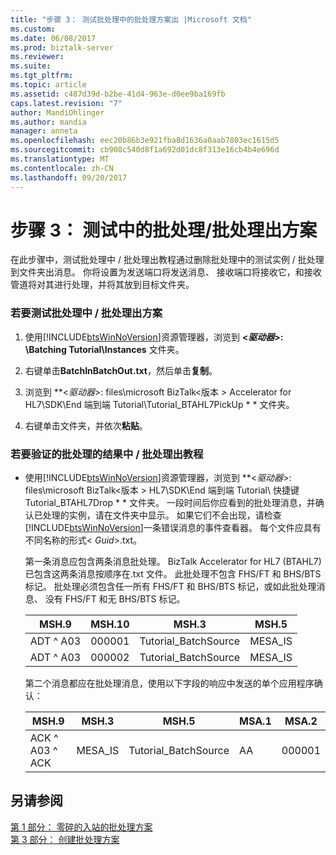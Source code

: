 ```yaml
---
title: "步骤 3： 测试批处理中的批处理方案出 |Microsoft 文档"
ms.custom: 
ms.date: 06/08/2017
ms.prod: biztalk-server
ms.reviewer: 
ms.suite: 
ms.tgt_pltfrm: 
ms.topic: article
ms.assetid: c487d39d-b2be-41d4-963e-d0ee9ba169fb
caps.latest.revision: "7"
author: MandiOhlinger
ms.author: mandia
manager: anneta
ms.openlocfilehash: eec20b86b3e921fba8d1636a0aab7803ec1615d5
ms.sourcegitcommit: cb908c540d8f1a692d01dc8f313e16cb4b4e696d
ms.translationtype: MT
ms.contentlocale: zh-CN
ms.lasthandoff: 09/20/2017
---
```

# <a name="step-3-test-the-batch-inbatch-out-scenario"></a>步骤 3： 测试中的批处理/批处理出方案
在此步骤中，测试批处理中 / 批处理出教程通过删除批处理中的测试实例 / 批处理到文件夹出消息。 你将设置为发送端口将发送消息、 接收端口将接收它，和接收管道将对其进行处理，并将其放到目标文件夹。  
  
### <a name="to-test-the-batch-inbatch-out-scenario"></a>若要测试批处理中 / 批处理出方案  
  
1.  使用[!INCLUDE[btsWinNoVersion](../../includes/btswinnoversion-md.md)]资源管理器，浏览到  **\<*驱动器*>: \Batching Tutorial\Instances** 文件夹。  
  
2.  右键单击**BatchInBatchOut.txt**，然后单击**复制**。  
  
3.  浏览到  **\<*驱动器*>: files\microsoft BizTalk\<版本 > Accelerator for HL7\SDK\End 端到端 Tutorial\Tutorial_BTAHL7PickUp * * 文件夹。  
  
4.  右键单击文件夹，并依次**粘贴**。  
  
### <a name="to-verify-the-results-of-the-batch-inbatch-out-tutorial"></a>若要验证的批处理的结果中 / 批处理出教程  
  
-   使用[!INCLUDE[btsWinNoVersion](../../includes/btswinnoversion-md.md)]资源管理器，浏览到  **\<*驱动器*>: files\microsoft BizTalk\<版本 > HL7\SDK\End 端到端 Tutorial\ 快捷键Tutorial_BTAHL7Drop * * 文件夹。 一段时间后你应看到的批处理消息，并确认已处理的实例，请在文件夹中显示。 如果它们不会出现，请检查[!INCLUDE[btsWinNoVersion](../../includes/btswinnoversion-md.md)]一条错误消息的事件查看器。 每个文件应具有不同名称的形式\< *Guid*>.txt。  
  
     第一条消息应包含两条消息批处理。 BizTalk Accelerator for HL7 (BTAHL7) 已包含这两条消息按顺序在.txt 文件。 此批处理不包含 FHS/FT 和 BHS/BTS 标记。 批处理必须包含任一所有 FHS/FT 和 BHS/BTS 标记，或如此批处理消息、 没有 FHS/FT 和无 BHS/BTS 标记。  
  
    |MSH.9|MSH.10|MSH.3|MSH.5|  
    |-----------|------------|-----------|-----------|  
    |ADT ^ A03|000001|Tutorial_BatchSource|MESA_IS|  
    |ADT ^ A03|000002|Tutorial_BatchSource|MESA_IS|  
  
     第二个消息都应在批处理消息，使用以下字段的响应中发送的单个应用程序确认：  
  
    |MSH.9|MSH.3|MSH.5|MSA.1|MSA.2|  
    |-----------|-----------|-----------|-----------|-----------|  
    |ACK ^ A03 ^ ACK|MESA_IS|Tutorial_BatchSource|AA|000001|  
  
## <a name="see-also"></a>另请参阅  
 [第 1 部分： 零碎的入站的批处理方案](../../adapters-and-accelerators/accelerator-hl7/part-1-fragmented-inbound-batch-scenario.md)   
 [第 3 部分： 创建批处理方案](../../adapters-and-accelerators/accelerator-hl7/part-3-create-batch-scenario.md)